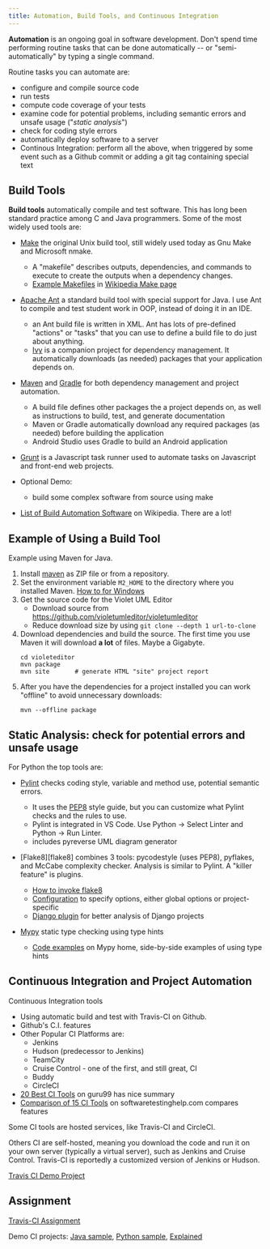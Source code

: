 ```yaml
---
title: Automation, Build Tools, and Continuous Integration
---
```


**Automation** is an ongoing goal in software development.
Don't spend time performing routine tasks that can be done automatically -- or "semi-automatically" by typing a single command.

Routine tasks you can automate are:

* configure and compile source code
* run tests
* compute code coverage of your tests
* examine code for potential problems, including semantic errors and unsafe usage ("*static analysis*")
* check for coding style errors
* automatically deploy software to a server
* Continous Integration: perform all the above, when triggered by some event such as a Github commit or adding a git tag containing special text


## Build Tools

**Build tools** automatically compile and test software.
This has long been standard practice among
C and Java programmers. Some of the most widely used tools are:

* [Make](Make.pdf) the original Unix build tool, still widely used today as Gnu Make and Microsoft nmake.
  - A "makefile" describes outputs, dependencies, and commands to execute to create the outputs when a dependency changes.
  - [Example Makefiles](https://en.wikipedia.org/wiki/Make_(software)#Example_makefiles) in [Wikipedia Make page][make]

* [Apache Ant](Ant.pdf) a standard build tool with special support for Java. I use Ant to compile and test student work in OOP, instead of doing it in an IDE.
  - an Ant build file is written in XML. Ant has lots of pre-defined "actions" or "tasks" that you can use to define a build file to do just about anything.
  - [Ivy](https://ant.apache.org/ivy/) is a companion project for dependency management. It automatically downloads (as needed) packages that your application depends on.

* [Maven][maven] and [Gradle][gradle] for both dependency management and project automation.
  - A build file defines other packages the a project depends on, as well as instructions to build, test, and generate documentation
  - Maven or Gradle automatically download any required packages (as needed) before building the application
  - Android Studio uses Gradle to build an Android application

* [Grunt](https://gruntjs.com) is a Javascript task runner used to automate tasks on Javascript and front-end web projects.
* Optional Demo:
   - build some complex software from source using make

* [List of Build Automation Software](https://en.wikipedia.org/wiki/List_of_build_automation_software) on Wikipedia. There are a lot!

## Example of Using a Build Tool

Example using Maven for Java.

1. Install [maven][maven-install] as ZIP file or from a repository.
2. Set the environment variable `M2_HOME` to the directory where you installed Maven. [How to for Windows][maven-windows]
3. Get the source code for the Violet UML Editor
   - Download source from https://github.com/violetumleditor/violetumleditor
   - Reduce download size by using `git clone --depth 1 url-to-clone`
4. Download dependencies and build the source. The first time you use Maven it will download **a lot** of files.  Maybe a Gigabyte.
   ```
   cd violeteditor
   mvn package
   mvn site       # generate HTML "site" project report
   ```
5. After you have the dependencies for a project installed you can work "offline" to avoid unnecessary downloads:
   ```
   mvn --offline package
   ```

## Static Analysis: check for potential errors and unsafe usage

For Python the top tools are:

* [Pylint](http://pylint.pycqa.org/en/latest/) checks coding style, variable and method use, potential semantic errors.
  - It uses the [PEP8][PEP8] style guide, but you can customize what Pylint checks and the rules to use.
  - Pylint is integrated in VS Code. Use Python -&gt; Select Linter and Python -&gt; Run Linter.
  - includes pyreverse UML diagram generator

* [Flake8][flake8] combines 3 tools: pycodestyle (uses PEP8), pyflakes, and McCabe complexity checker.  Analysis is similar to Pylint.  A "killer feature" is plugins. 
  - [How to invoke flake8](https://flake8.pycqa.org/en/latest/user/invocation.html)
  - [Configuration](https://flake8.pycqa.org/en/latest/user/configuration.html) to specify options, either global options or project-specific
  - [Django plugin](https://pypi.org/project/flake8-django/) for better analysis of Django projects

* [Mypy](http://mypy-lang.org/) static type checking using type hints
  - [Code examples](http://mypy-lang.org/examples.html) on Mypy home, side-by-side examples of using type hints

## Continuous Integration and Project Automation

Continuous Integration tools 

* Using automatic build and test with Travis-CI on Github.
* Github's C.I. features
* Other Popular CI Platforms are:
  - Jenkins
  - Hudson (predecessor to Jenkins)
  - TeamCity
  - Cruise Control - one of the first, and still great, CI
  - Buddy
  - CircleCI
* [20 Best CI Tools](https://www.guru99.com/top-20-continuous-integration-tools.html) on guru99 has nice summary
* [Comparison of 15 CI Tools](https://www.softwaretestinghelp.com/tools/24-best-continuous-integration-tool/) on softwaretestinghelp.com compares features

Some CI tools are hosted services, like Travis-CI and CircleCI.

Others CI are self-hosted, meaning you download the code and run it on your own server (typically a virtual server), such as Jenkins and Cruise Control. Travis-CI is reportedly a customized version of Jenkins or Hudson.

[Travis CI Demo Project](travis-demo-project)

## Assignment

[Travis-CI Assignment](assignment/week7/ci-travis)  

Demo CI projects: [Java sample][demo-ci], [Python sample][demo-ci-python], [Explained](automation/travis-demo-project.md)

[demo-ci]: https://github.com/jbrucker/demo-ci
[demo-ci-python]: https://github.com/jbrucker/demo-pyci
[PEP8]: http://www.python.org/dev/peps/pep-0008/

[gradle]: https://gradle.org
[make]: https://en.wikipedia.org/wiki/Make_(software)
[maven]: https://maven.apache.org
[maven-install]: https://maven.apache.org/install.html
[maven-windows]: https://docs.wso2.com/display/IS323/Installing+Apache+Maven+on+Windows
